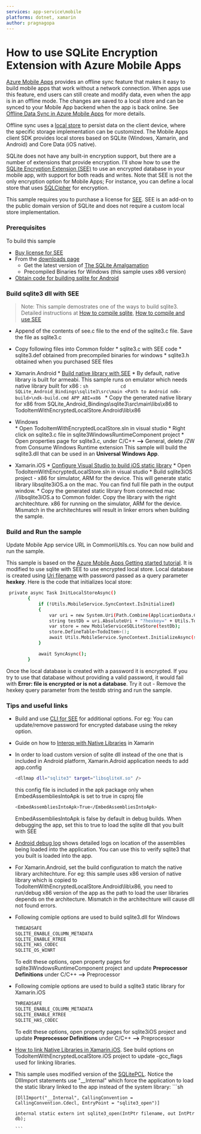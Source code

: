 ```yaml
---
services: app-service\mobile
platforms: dotnet, xamarin
author: pragnagopa
---
```

# How to use SQLite Encryption Extension with Azure Mobile Apps
[Azure Mobile Apps](https://azure.microsoft.com/en-us/documentation/articles/app-service-mobile-value-prop/) provides an offline sync feature that makes it easy to build mobile apps that work without a network connection. When apps use this feature, end users can still create and modify data, even when the app is in an offline mode. The changes are saved to a local store and can be synced to your Mobile App backend when the app is back online. See [Offline Data Sync in Azure Mobile Apps](https://azure.microsoft.com/en-us/documentation/articles/app-service-mobile-offline-data-sync) for more details. 

Offline sync uses a [local store](https://azure.microsoft.com/en-us/documentation/articles/app-service-mobile-offline-data-sync/#what-is-a-local-store) to persist data on the client device, where the specific storage implementation can be customized. The Mobile Apps client SDK provides local stores based on SQLite (Windows, Xamarin, and Android) and Core Data (iOS native). 

SQLite does not have any built-in encryption support, but there are a number of extensions that provide encryption.  I’ll show how to use the [SQLite Encryption Extension (SEE)](http://www.hwaci.com/sw/sqlite/see.html) to use an encrypted database in your mobile app, with support for both reads and writes. Note that SEE is not the only encryption option for Mobile Apps; For instance, you can define a local store that uses [SQLCipher](https://www.zetetic.net/sqlcipher/documentation/) for encryption. 

This sample requires you to purchase a license for [SEE](http://www.hwaci.com/sw/sqlite/see.html). SEE is an add-on to the public domain version of SQLite and does not require a custom local store implementation.

### Prerequisites
To build this sample
* [Buy license for SEE](http://www.hwaci.com/cgi-bin/see-step1)
* From the [downloads page](https://www.sqlite.org/download.html)
    * Get the latest version of [The SQLite Amalgamation](https://www.sqlite.org/amalgamation.html)
    * Precompiled Binaries for Windows (this sample uses x86 version)
* [Obtain code for building sqlite for Android](https://www.sqlite.org/android/doc/trunk/www/install.wiki#obtaincode)
    
### Build sqlite3 dll with SEE 
> Note: This sample demostrates one of the ways to build sqlite3. Detailed instructions at
> [How to compile sqlite](https://www.sqlite.org/howtocompile.html), [How to compile and use SEE](https://www.sqlite.org/see/doc/trunk/www/readme.wiki)
* Append of the contents of see.c file to the end of the sqlite3.c file. Save the file as sqlite3.c
* Copy following files into Common folder
      * sqlite3.c with SEE code
      * sqlite3.def obtained from precompiled binaries for windows
      * sqlite3.h obtained when you purchased SEE files

* Xamarin.Android
      * [Build native library with SEE](https://www.sqlite.org/android/doc/trunk/www/see.wiki)
      * By default, native library is built for armeabi. This sample runs on emulator which needs native library built for x86 :
      ```sh           
       cd SQLite_Android_Bindings\sqlite3\src\main
       <Path to Android ndk-build>\ndk-build.cmd APP_ABI=x86
      ```
      * Copy the generated native library for x86 from SQLite_Android_Bindings\sqlite3\src\main\libs\x86 to TodoItemWithEncryptedLocalStore.Android\lib\x86
* Windows      
      * Open TodoItemWithEncryptedLocalStore.sln in visual studio
         * Right click on sqlite3.c file in sqlite3WindowsRuntimeComponent project
         * Open properties page for sqlite3.c, under C/C++ **-->** General, delete /ZW from Consume Windows Runtime extension
      This sample will build the sqlite3.dll that can be used in an **Universal Windows App**.
* Xamarin.iOS
      * [Configure Visual Studio to build iOS static library](https://msdn.microsoft.com/en-us/library/mt147405.aspx)
      * Open TodoItemWithEncryptedLocalStore.sln in visual studio
          * Build sqlite3iOS project - x86 for simulator, ARM for the device. This will generate static library libsqlite3iOS.a on the mac. You can find full file path in the output window.
          * Copy the generated static library from connected mac /<vcremoteFolder>/libsqlite3iOS.a to Common folder. Copy the library with the right architechture. x86 for running on the simulator, ARM for the device. Mismatch in the architechtures will result in linker errors when building the sample.
          
### Build and Run the sample
Update Mobile App service URL in Common\Utils.cs. You can now build and run the sample.

This sample is based on the [Azure Mobile Apps Getting started tutorial](https://azure.microsoft.com/en-us/documentation/articles/app-service-mobile-xamarin-android-get-started/). It is modified to use sqlite with SEE to use encrypted local store. Local database is created using [Uri filename](https://www.sqlite.org/uri.html) with password passed as a query parameter **hexkey**. Here is the code that initializes local store:

```sh
 private async Task InitLocalStoreAsync()
        {
            if (!Utils.MobileService.SyncContext.IsInitialized)
            {
                var uri = new System.Uri(Path.Combine(ApplicationData.Current.LocalFolder.Path,"testSee.db"));
                string testDb = uri.AbsoluteUri + "?hexkey=" + Utils.ToHexString("Hello");
                var store = new MobileServiceSQLiteStore(testDb);
                store.DefineTable<TodoItem>();
                await Utils.MobileService.SyncContext.InitializeAsync(store);
            }

            await SyncAsync();
        }
```

Once the local database is created with a password it is encrypted. If you try to use that database without providing a valid password, it would fail with **Error: file is encrypted or is not a database**.  Try it out - Remove the hexkey query parameter from the testdb string and run the sample.

### Tips and useful links
* Build and use [CLI for SEE](https://www.sqlite.org/see/doc/trunk/www/readme.wiki) for additional options. For eg: You can update/remove password for encrypted database using the rekey option.
* Guide on how to [Interop with Native Libraries](http://www.mono-project.com/docs/advanced/pinvoke/) in Xamarin
* In order to load custom version of sqlite dll instead of the one that is included in Android platform, Xamarin.Adroid application needs to add app.config
    ```sh
    <dllmap dll="sqlite3" target="libsqliteX.so" />
    ```
    this config file is included in the apk package only when EmbedAssembliesIntoApk is set to true in csproj file
    ```sh
    <EmbedAssembliesIntoApk>True</EmbedAssembliesIntoApk>
    ```
    EmbedAssembliesIntoApk is false by default in debug builds. When debugging the app, set this to true to load the sqlite      dll that you built with SEE

* [Android debug log](https://developer.xamarin.com/guides/android/deployment,_testing,_and_metrics/android_debug_log/) shows  detailed logs on location of the assemblies being loaded into the application. You can use this to verify sqlite3 that you built is loaded into the app.

* For Xamarin.Android, set the build configuration to match the native library architechture. For eg: this sample uses x86 version of native library which is copied to TodoItemWithEncryptedLocalStore.Android\lib\x86, you need to run/debug x86 version of the app as the path to load the user libraries depends on the architecture. Mismatch in the architechture will cause dll not found errors.

* Following comiple options are used to build sqlite3.dll for Windows
    ```sh
    THREADSAFE
    SQLITE_ENABLE_COLUMN_METADATA
    SQLITE_ENABLE_RTREE
    SQLITE_HAS_CODEC
    SQLITE_OS_WINRT
    ```
    To edit these options, open property pages for sqlite3WindowsRuntimeComponent project and update **Preprocessor Definitions** under C/C++ **-->** Preprocessor
* Following comiple options are used to build a sqlite3 static library for Xamarin.iOS
    ```sh
    THREADSAFE
    SQLITE_ENABLE_COLUMN_METADATA
    SQLITE_ENABLE_RTREE
    SQLITE_HAS_CODEC
    
    ```
   To edit these options, open property pages for sqlite3iOS project and update **Preprocessor Definitions** under C/C++ **-->** Preprocessor
* [How to link Native Libraries in Xamarin.iOS](https://developer.xamarin.com/guides/ios/advanced_topics/native_interop/). See build options on TodoItemWithEncryptedLocalStore.iOS project to update -gcc_flags used for linking libraries.
* This sample uses modified version of the [SQLitePCL](https://sqlitepcl.codeplex.com/). Notice the DllImport statements use "__Internal" which force the application to load the static library linked to the app instead of the system library:
      ```sh
      
      [DllImport("__Internal", CallingConvention = CallingConvention.Cdecl, EntryPoint = "sqlite3_open")]
      
      internal static extern int sqlite3_open(IntPtr filename, out IntPtr db);
      
      ```
